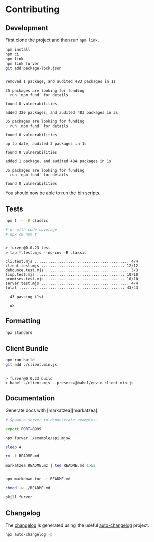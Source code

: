 # Contributing

## Development

First clone the project and then run `npm link`.

```bash bash
npm install
npm ci
npm link
npm link furver
git add package-lock.json
```
```

removed 1 package, and audited 483 packages in 1s

35 packages are looking for funding
  run `npm fund` for details

found 0 vulnerabilities

added 320 packages, and audited 483 packages in 3s

35 packages are looking for funding
  run `npm fund` for details

found 0 vulnerabilities

up to date, audited 3 packages in 1s

found 0 vulnerabilities

added 1 package, and audited 484 packages in 1s

35 packages are looking for funding
  run `npm fund` for details

found 0 vulnerabilities
```

You should now be able to run the bin scripts.

## Tests

```bash bash
npm t -- -R classic

# or with code coverage
# npx c8 npm t
```
```

> furver@0.0.23 test
> tap *.test.mjs --no-cov -R classic

cli.test.mjs .......................................... 4/4
client.test.mjs ..................................... 12/12
debounce.test.mjs ..................................... 3/3
lisp.test.mjs ....................................... 10/10
promises.test.mjs ................................... 10/10
server.test.mjs ....................................... 4/4
total ............................................... 43/43

  43 passing (1s)

  ok
```

## Formatting

```bash bash
npx standard
```

## Client Bundle

```bash bash
npm run build
git add ./client.min.js
```
```

> furver@0.0.23 build
> babel ./client.mjs --presets=@babel/env > client.min.js

```

## Documentation

Generate docs with [markatzea][markatzea].

```bash bash
# Spawn a server to demonstrate examples.

export PORT=8999

npx furver ./example/api.mjs&

sleep 4

rm -f README.md

markatzea README.mz | tee README.md 1>&2


npx markdown-toc -i README.md

chmod -w ./README.md

pkill furver
```

## Changelog

The [changelog][changelog] is generated using the useful
[auto-changelog][auto-changelog] project.

```bash bash > /dev/null
npx auto-changelog -p
```

[changelog]:./CHANGELOG.md
[auto-changelog]:https://www.npmjs.com/package/auto-changelog
